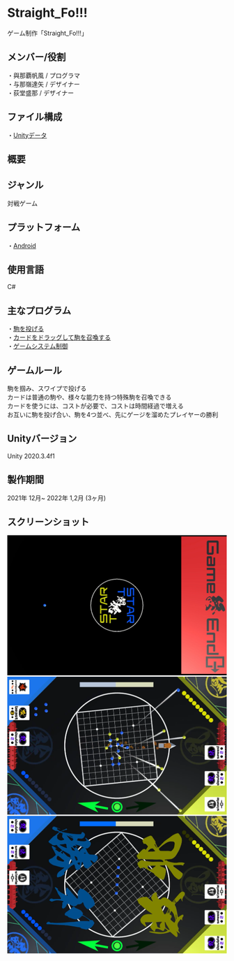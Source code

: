 # Straight_Fo!!!
ゲーム制作「Straight_Fo!!!」

## メンバー/役割
・與那覇帆風 / プログラマ  
・与那嶺達矢 / デザイナー  
・荻堂盛那 / デザイナー  

## ファイル構成
・[Unityデータ](Straight_Fo!!!)

## 概要

## ジャンル
対戦ゲーム

## プラットフォーム
・[Android](https://github.com/itc-c21026/Straight_Fo-/blob/main/Straight_Fo!!!/Straight_Fo!!!.apk)

## 使用言語
C#

## 主なプログラム
・[駒を投げる](https://github.com/itc-c21026/Straight_Fo-/blob/main/Straight_Fo!!!/Assets/Scripts/Ball.cs)  
・[カードをドラッグして駒を召喚する](https://github.com/itc-c21026/Straight_Fo-/blob/main/Straight_Fo!!!/Assets/Scripts/CardMoveScript.cs)  
・[ゲームシステム制御](https://github.com/itc-c21026/Straight_Fo-/blob/main/Straight_Fo!!!/Assets/Scripts/GameController.cs)

## ゲームルール  
駒を掴み、スワイプで投げる  
カードは普通の駒や、様々な能力を持つ特殊駒を召喚できる  
カードを使うには、コストが必要で、コストは時間経過で増える  
お互いに駒を投げ合い、駒を4つ並べ、先にゲージを溜めたプレイヤーの勝利

## Unityバージョン
Unity 2020.3.4f1

## 製作期間
2021年 12月~ 2022年 1,2月 (3ヶ月)

## スクリーンショット
![ScreenShot1](https://github.com/itc-c21026/Straight_Fo-/blob/main/ScreenShot/Title.png)
![ScreenShot2](https://github.com/itc-c21026/Straight_Fo-/blob/main/ScreenShot/GamePlay.png)
![ScreenShot3](https://github.com/itc-c21026/Straight_Fo-/blob/main/ScreenShot/Win_Lose.png)
